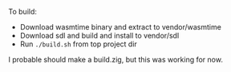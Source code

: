 To build:
- Download wasmtime binary and extract to vendor/wasmtime
- Download sdl and build and install to vendor/sdl
- Run `./build.sh` from top project dir

I probable should make a build.zig, but this was working for now.
